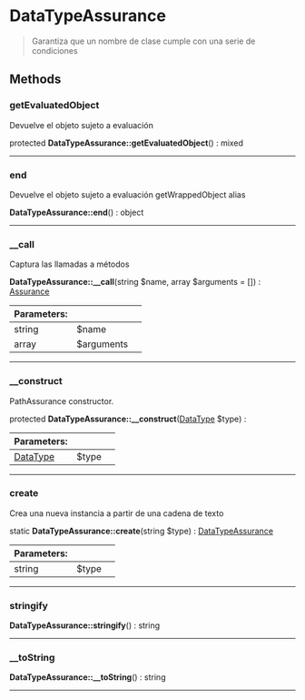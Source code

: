 
                                                                                                                                            
    
# DataTypeAssurance


> Garantiza que un nombre de clase cumple con una serie de condiciones
>
> 








## Methods

### getEvaluatedObject
Devuelve el objeto sujeto a evaluación


protected **DataTypeAssurance::getEvaluatedObject**() : mixed



---


### end
Devuelve el objeto sujeto a evaluación
getWrappedObject alias

**DataTypeAssurance::end**() : object



---


### __call
Captura las llamadas a métodos


**DataTypeAssurance::__call**(string $name, array $arguments = []) : [Assurance](../../../Assurance.md)


|Parameters: | | |
| --- | --- | --- |
|string |$name |  |
|array |$arguments |  |

---


### __construct
PathAssurance constructor.


protected **DataTypeAssurance::__construct**([DataType](../../../DataType.md) $type) : 


|Parameters: | | |
| --- | --- | --- |
|[DataType](../../../DataType.md) |$type |  |

---


### create
Crea una nueva instancia a partir de una cadena de texto


static **DataTypeAssurance::create**(string $type) : [DataTypeAssurance](../../../DataTypeAssurance.md)


|Parameters: | | |
| --- | --- | --- |
|string |$type |  |

---


### stringify



**DataTypeAssurance::stringify**() : string



---


### __toString



**DataTypeAssurance::__toString**() : string



---


                                                                                                                                                                                                                                                                                                                                                                                                            
    
                                                                                                                                                                                                                                                                             
                
